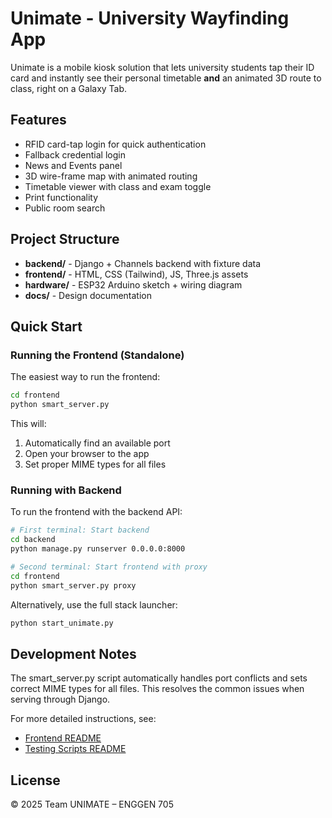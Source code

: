 # Unimate - University Wayfinding App

Unimate is a mobile kiosk solution that lets university students tap their ID card and instantly see their personal timetable **and** an animated 3D route to class, right on a Galaxy Tab.

## Features

- RFID card-tap login for quick authentication
- Fallback credential login
- News and Events panel
- 3D wire-frame map with animated routing
- Timetable viewer with class and exam toggle
- Print functionality
- Public room search

## Project Structure

- **backend/** - Django + Channels backend with fixture data
- **frontend/** - HTML, CSS (Tailwind), JS, Three.js assets
- **hardware/** - ESP32 Arduino sketch + wiring diagram
- **docs/** - Design documentation

## Quick Start

### Running the Frontend (Standalone)

The easiest way to run the frontend:

```bash
cd frontend
python smart_server.py
```

This will:
1. Automatically find an available port
2. Open your browser to the app
3. Set proper MIME types for all files

### Running with Backend

To run the frontend with the backend API:

```bash
# First terminal: Start backend
cd backend
python manage.py runserver 0.0.0.0:8000

# Second terminal: Start frontend with proxy
cd frontend
python smart_server.py proxy
```

Alternatively, use the full stack launcher:

```bash
python start_unimate.py
```

## Development Notes

The smart_server.py script automatically handles port conflicts and sets correct MIME types for all files. This resolves the common issues when serving through Django.

For more detailed instructions, see:
- [Frontend README](frontend/README_FRONTEND.md)
- [Testing Scripts README](TEST_SCRIPTS_README.md)

## License

© 2025 Team UNIMATE – ENGGEN 705
